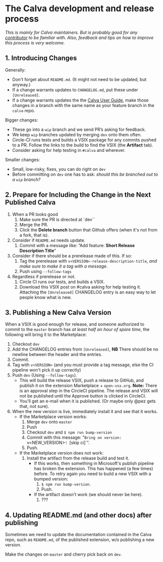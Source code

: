 # The Calva development and release process

_This is mainly for Calva maintainers. But is probably good for any [contributor](https://github.com/BetterThanTomorrow/calva/wiki/How-to-Contribute) to be familiar with. Also, feedback and tips on how to improve this process is very welcome._

## 1. Introducing Changes

Generally:

* Don't forget about `README.md`. (It might not need to be updated, but anyway.)
* If a change warrants updates to `CHANGELOG.md`, put these under `[Unreleased]`.
* If a change warrants updates the the [Calva User Guide](https://github.com/BetterThanTomorrow/calva-docs), make those changes in a branch with the same name as your feature branch in the `calva` repo.

Bigger changes:

* These go into a `wip` branch and we send PR’s asking for feedback.
* We keep `wip` branches updated by merging  `dev` onto them often.
* Circle-CI runs tests and builds a VSIX package for any commits pushed to a PR. Follow the links to the build to find the VSIX (the **Artifact** tab).
* Consider asking for help testing in `#calva` and wherever.

Smaller changes:

* Small, low-risky, fixes, you can do right on `dev`
* Before committing on `dev` one has to ask: _should this be branched out to a `wip` branch?_

## 2. Prepare for Including the Change in the Next Published Calva

1. When a PR looks good
   1. Make sure the PR is directed at `dev``
   1. Merge the PR.
   1. Click the **Delete branch** button that Github offers (when it's not from a fork, that is).
1. Consider if `README.md` needs update.
   1. Commit with a message like: ”Add feature: **Short Release Description Title**"
1. Consider if there should be a prerelease made of this. If so:
   1. Tag the prerelease with `v<VERSION>-release-description-title`, _and make sure to make it a tag with a message_.
   1. Push using `--follow-tags`
1. Regardless if prerelease or not.
   1. Circle CI runs our tests, and builds a VSIX.
   1. Download this VSIX post on #calva asking for help testing it. Attaching the `[Unreleased]` CHANGELOG entry is an easy way to let people know what is new.


## 3. Publishing a New Calva Version

When a VSIX is good enough for release, and someone authorized to commit to the `master` branch has _at least half an hour of spare time_, the following will bring it to the Marketplace:

1. Checkout `dev`
1. Add the CHANGELOG entries from `[Unreleased]`, **NB** There should be no newline between the header and the entries.
1. Commit.
1. Tag with `v<VERSION>` (and you must provide a tag message, else the CI pipeline won't pick it up correctly)
1. Push `dev` (Using `--follow-tags`).
   * This will build the release VSIX, push a release to GitHub, and publish it on the extension Marketplace + `open-vsx.org`. **Note:** There is an approval step in the CircleCI pipeline. The release and VSIX will not be published until the Approve button is clicked in CircleCI.
   * You'll get an e-mail when it is published. (Or maybe only @pez gets that, not sure).
1. When the new version is live, immediately install it and see that it works.
   * If the Marketplace version works:
     1. Merge `dev` onto `master`
     1. Push
     1. Checkout `dev` and `$ npm run bump-version`
     1. Commit with this message: "`Bring on version: `v<NEW_VERSION>`! `[skip ci]`”.
     1. Push.
   * If the Marketplace version does not work:
     1. Install the artifact from the release build and test it.
        * If this works, then something in Microsoft's publish pipeline has broken the extension. This has happened (a few times) before. To retry again you need to build a new VSIX with a bumped version:
          1. `$ npm run bump-version`.
          1. Push.
        * If the artifact doesn't work (we should never be here).
          1. ???

## 4. Updating README.md (and other docs) after publishing

Sometimes we need to update the documentation contained in the Calva repo, such as `README.md`, of the published extension, w/o publishing a new version.

Make the changes on `master` and cherry pick back on `dev`.
